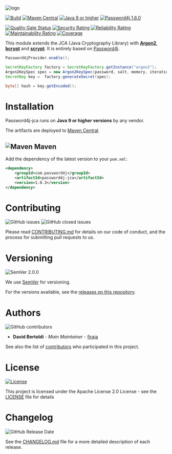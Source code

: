 ![logo](https://i.imgur.com/m7Zr8cf.png "Password4j JCA")

[![Build](https://github.com/Password4j/password4j-jca/actions/workflows/build.yml/badge.svg)](https://github.com/Password4j/password4j-jca/actions/workflows/build.yml)
[![Maven Central](https://maven-badges.herokuapp.com/maven-central/com.password4j/password4j-jca/badge.svg?color=purple)](https://maven-badges.herokuapp.com/maven-central/com.password4j/password4j-jca)
[![Java 9 or higher](https://img.shields.io/badge/JDK-9%2B-007396)](https://docs.oracle.com/javase/9/)
[![Password4j 1.6.0](https://img.shields.io/badge/passwor4j-1.6.0-blue)](https://github.com/Password4j/password4j)

[![Quality Gate Status](https://sonarcloud.io/api/project_badges/measure?project=Password4j_password4j-jca&metric=alert_status)](https://sonarcloud.io/dashboard?id=Password4j_password4j-jca)
[![Security Rating](https://sonarcloud.io/api/project_badges/measure?project=Password4j_password4j-jca&metric=security_rating)](https://sonarcloud.io/dashboard?id=Password4j_password4j-jca)
[![Reliability Rating](https://sonarcloud.io/api/project_badges/measure?project=Password4j_password4j-jca&metric=reliability_rating)](https://sonarcloud.io/dashboard?id=Password4j_password4j-jca)
[![Maintainability Rating](https://sonarcloud.io/api/project_badges/measure?project=Password4j_password4j-jca&metric=sqale_rating)](https://sonarcloud.io/dashboard?id=Password4j_password4j-jca)
[![Coverage](https://sonarcloud.io/api/project_badges/measure?project=Password4j_password4j-jca&metric=coverage)](https://sonarcloud.io/dashboard?id=Password4j_password4j-jca)

This module extends the JCA (Java Cryptography Library) with **[Argon2](https://en.wikipedia.org/wiki/Argon2)**, **[bcrypt](https://en.wikipedia.org/wiki/Bcrypt)** and **[scrypt](https://en.wikipedia.org/wiki/Scrypt)**. It is entirely based on [Password4j](https://github.com/Password4j/password4j).


```java
Password4jProvider.enable();

SecretKeyFactory factory = SecretKeyFactory.getInstance("argon2");
Argon2KeySpec spec = new Argon2KeySpec(password, salt, memory, iterations, parallelization, length, type, version);
SecretKey key =  factory.generateSecret(spec);

byte[] hash = key.getEncoded();
```

# Installation
Password4j-jca runs on **Java 9 or higher versions** by any vendor.

The artifacts are deployed to [Maven Central](https://search.maven.org/).
## ![Maven](https://i.imgur.com/2TZzobp.png?1) Maven
Add the dependency of the latest version to your `pom.xml`:
```xml
<dependency>
    <groupId>com.password4j</groupId>
    <artifactId>password4j-jca</artifactId>
    <version>1.0.3</version>
</dependency>
```


# Contributing
![GitHub issues](https://img.shields.io/github/issues/Password4j/password4j-jca?color=success)
![GitHub closed issues](https://img.shields.io/github/issues-closed/Password4j/password4j-jca)

Please read [CONTRIBUTING.md](CONTRIBUTING.md) for details on our code of conduct, and the process for submitting pull requests to us.

# Versioning
![SemVer 2.0.0](https://img.shields.io/badge/SemVer-2.0.0-orange)

We use [SemVer](http://semver.org/) for versioning.

For the versions available, see the [releases on this repository](https://github.com/Password4j/password4j/releases).

# Authors
![GitHub contributors](https://img.shields.io/github/contributors/Password4j/password4j-jca)

* **David Bertoldi** - *Main Maintainer* - [firaja](https://github.com/firaja)

See also the list of [contributors](https://github.com/Password4j/password4j/contributors) who participated in this project.

# License
[![License](https://img.shields.io/badge/License-Apache%202.0-blue.svg)](https://opensource.org/licenses/Apache-2.0)

This project is licensed under the Apache License 2.0 License - see the [LICENSE](LICENSE) file for details


# Changelog
![GitHub Release Date](https://img.shields.io/github/release-date/Password4j/password4j-jca)

See the [CHANGELOG.md](CHANGELOG.md) file for a more detailed description of each release.
